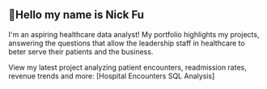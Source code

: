 ## 👋Hello my name is Nick Fu

I'm an aspiring healthcare data analyst! My portfolio highlights my projects, answering the questions that allow the leadership staff in healthcare to beter serve their patients and the business. 

View my latest project analyzing patient encounters, readmission rates, revenue trends and more: [Hospital Encounters SQL Analysis]  
<!--
**nickfu98/nickfu98** is a ✨ _special_ ✨ repository because its `README.md` (this file) appears on your GitHub profile.

📫 Contact Me: 
- email: nick.h.fu@gmail.com
- LinkedIn:

Here are some ideas to get you started:

- 🔭 I’m currently working on ...
- 🌱 I’m currently learning ...
- 👯 I’m looking to collaborate on ...
- 🤔 I’m looking for help with ...
- 💬 Ask me about ..
- ⚡ Fun fact: ...

